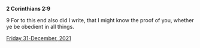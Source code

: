 **2 Corinthians 2:9**

9 For to this end also did I write, that I might know the proof of you, whether ye be obedient in all things.

[Friday 31-December, 2021](https://t.me/s/daily_scripture)
